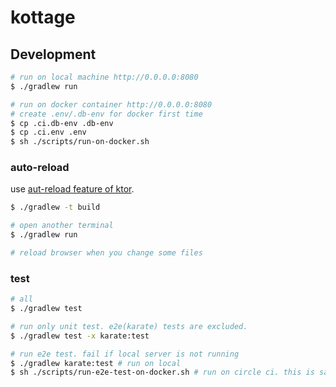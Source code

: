 # kottage

## Development

```sh
# run on local machine http://0.0.0.0:8080
$ ./gradlew run

# run on docker container http://0.0.0.0:8080
# create .env/.db-env for docker first time
$ cp .ci.db-env .db-env
$ cp .ci.env .env
$ sh ./scripts/run-on-docker.sh
```

### auto-reload

use [aut-reload feature of ktor](https://ktor.io/docs/auto-reload.html).

```sh
$ ./gradlew -t build

# open another terminal
$ ./gradlew run

# reload browser when you change some files 
```

### test

```sh
# all
$ ./gradlew test

# run only unit test. e2e(karate) tests are excluded.
$ ./gradlew test -x karate:test

# run e2e test. fail if local server is not running
$ ./gradlew karate:test # run on local
$ sh ./scripts/run-e2e-test-on-docker.sh # run on circle ci. this is same ./gradlew karate:test. 
```

